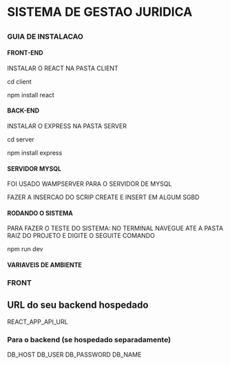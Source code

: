 # SISTEMA DE GESTAO JURIDICA

##

### GUIA DE INSTALACAO

#### FRONT-END

INSTALAR O REACT NA PASTA CLIENT

cd client

npm install react

#### BACK-END

INSTALAR O EXPRESS NA PASTA SERVER

cd server

npm install express

#### SERVIDOR MYSQL

FOI USADO WAMPSERVER PARA O SERVIDOR DE MYSQL

FAZER A INSERCAO DO SCRIP CREATE E INSERT EM ALGUM SGBD

#### RODANDO O SISTEMA

PARA FAZER O TESTE DO SISTEMA:
 NO TERMINAL NAVEGUE ATE A PASTA RAIZ DO PROJETO E DIGITE O SEGUITE COMANDO

  npm run dev

#### VARIAVEIS DE AMBIENTE

### FRONT

## URL do seu backend hospedado

REACT_APP_API_URL

### Para o backend (se hospedado separadamente)

DB_HOST
DB_USER
DB_PASSWORD
DB_NAME
